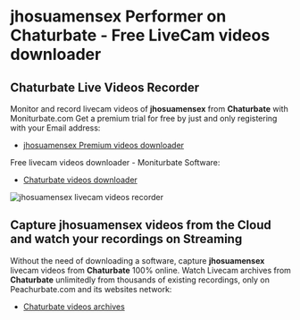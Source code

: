 # jhosuamensex Performer on Chaturbate - Free LiveCam videos downloader

## Chaturbate Live Videos Recorder

Monitor and record livecam videos of **jhosuamensex** from **Chaturbate** with Moniturbate.com
Get a premium trial for free by just and only registering with your Email address:
* [jhosuamensex Premium videos downloader](https://moniturbate.com/request-demo-licence-key.html)

Free livecam videos downloader - Moniturbate Software:
* [Chaturbate videos downloader](https://moniturbate.com/moniturbate-download-software.html)

![jhosuamensex livecam videos recorder](https://peachurnet.com/templates/moniturbate-software.png)


## Capture jhosuamensex videos from the Cloud and watch your recordings on Streaming

Without the need of downloading a software, capture **jhosuamensex** livecam videos from **Chaturbate** 100% online.
Watch Livecam archives from **Chaturbate** unlimitedly from thousands of existing recordings, only on Peachurbate.com and its websites network:
* [Chaturbate videos archives](https://peachurnet.com/)